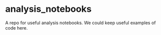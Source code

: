 # analysis_notebooks

A repo for useful analysis notebooks. We could keep useful examples of code here.
